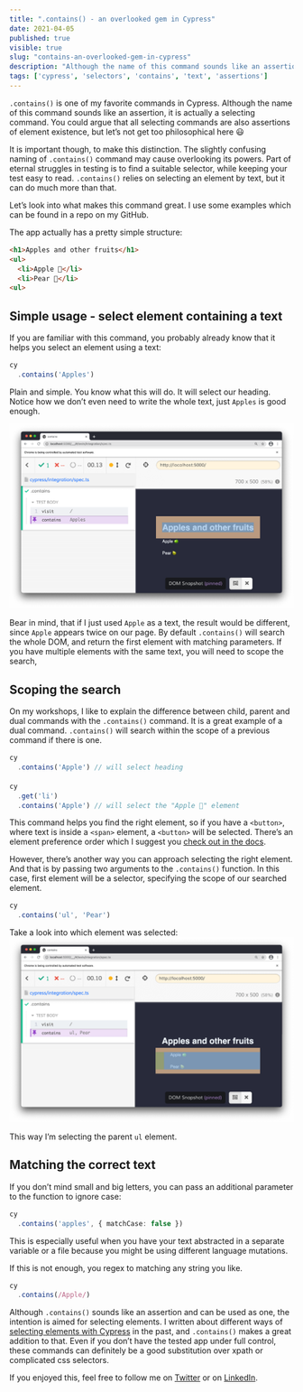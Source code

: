 ```yaml
---
title: ".contains() - an overlooked gem in Cypress"
date: 2021-04-05
published: true
visible: true
slug: "contains-an-overlooked-gem-in-cypress"
description: "Although the name of this command sounds like an assertion, it is actually a selecting command. Let’s look into what makes this command great."
tags: ['cypress', 'selectors', 'contains', 'text', 'assertions']
---
```

`.contains()` is one of my favorite commands in Cypress. Although the name of this command sounds like an assertion, it is actually a selecting command. You could argue that all selecting commands are also assertions of element existence, but let’s not get too philosophical here 😃

It is important though, to make this distinction. The slightly confusing naming of `.contains()` command may cause overlooking its powers. Part of eternal struggles in testing is to find a suitable selector, while keeping your test easy to read. `.contains()` relies on selecting an element by text, but it can do much more than that.

Let’s look into what makes this command great. I use some examples which can be found in a repo on my GitHub.

The app actually has a pretty simple structure:
```html
<h1>Apples and other fruits</h1>
<ul>
  <li>Apple 🍏</li>
  <li>Pear 🍐</li>
<ul>
```

## Simple usage - select element containing a text
If you are familiar with this command, you probably already know that it helps you select an element using a text:
```ts
cy
  .contains('Apples')
```
Plain and simple. You know what this will do. It will select our heading. Notice how we don’t even need to write the whole text, just `Apples` is good enough.

![Selecting by text](simple.png)

Bear in mind, that if I just used `Apple` as a text, the result would be different, since `Apple` appears twice on our page. By default `.contains()` will search the whole DOM, and return the first element with matching parameters. If you have multiple elements with the same text, you will need to scope the search,

## Scoping the search
On my workshops, I like to explain the difference between child, parent and dual commands with the `.contains()` command. It is a great example of a dual command. `.contains()` will search within the scope of a previous command if there is one.

```ts
cy
  .contains('Apple') // will select heading

cy
  .get('li')
  .contains('Apple') // will select the "Apple 🍏" element
```

This command helps you find the right element, so if you have a `<button>`, where text is inside a `<span>` element, a `<button>` will be selected. There’s an element preference order which I suggest you [check out in the docs](https://docs.cypress.io/api/commands/contains#Element-preference-order).

However, there’s another way you can approach selecting the right element. And that is by passing two arguments to the `.contains()` function. In this case, first element will be a selector, specifying the scope of our searched element.

```ts
cy
  .contains('ul', 'Pear')
```

Take a look into which element was selected:
![Selecting the parent element](parent.png)

This way I’m selecting the parent `ul` element.

## Matching the correct text
If you don’t mind small and big letters, you can pass an additional parameter to the function to ignore case:
```ts
cy
  .contains('apples', { matchCase: false })
```
This is especially useful when you have your text abstracted in a separate variable or a file because you might be using different language mutations.

If this is not enough, you regex to matching any string you like.
```ts
cy
  .contains(/Apple/)
```

Although `.contains()` sounds like an assertion and can be used as one, the intention is aimed for selecting elements. I written about different ways of [selecting elements with Cypress](/cypress-basics-selecting-elements) in the past, and `.contains()` makes a great addition to that. Even if you don’t have the tested app under full control, these commands can definitely be a good substitution over xpath or complicated css selectors.

If you enjoyed this, feel free to follow me on [Twitter](https://twitter.com/filip_hric/) or on [LinkedIn](https://www.linkedin.com/in/filip-hric-11a5b1126/).